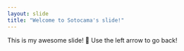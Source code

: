 ```yaml
---
layout: slide
title: "Welcome to Sotocama's slide!"
---
```

This is my awesome slide! :tada:
Use the left arrow to go back!
